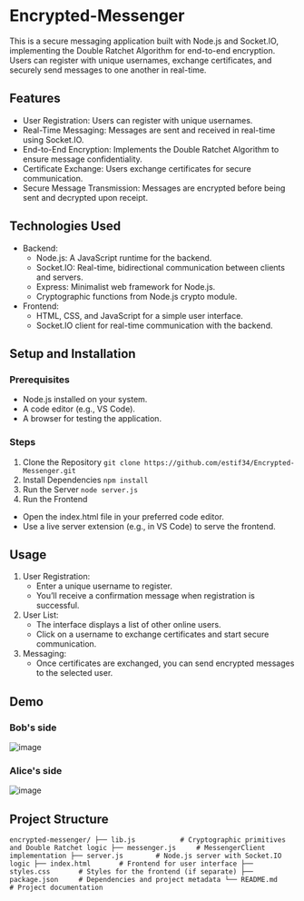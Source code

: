 # Encrypted-Messenger
This is a secure messaging application built with Node.js and Socket.IO, implementing the Double Ratchet Algorithm for end-to-end encryption. Users can register with unique usernames, exchange certificates, and securely send messages to one another in real-time.

## Features
- User Registration: Users can register with unique usernames.
- Real-Time Messaging: Messages are sent and received in real-time using Socket.IO.
- End-to-End Encryption: Implements the Double Ratchet Algorithm to ensure message confidentiality.
- Certificate Exchange: Users exchange certificates for secure communication.
- Secure Message Transmission: Messages are encrypted before being sent and decrypted upon receipt.

## Technologies Used
- Backend:
    - Node.js: A JavaScript runtime for the backend.
    - Socket.IO: Real-time, bidirectional communication between clients and servers.
    - Express: Minimalist web framework for Node.js.
    - Cryptographic functions from Node.js crypto module.
- Frontend:
    - HTML, CSS, and JavaScript for a simple user interface.
    - Socket.IO client for real-time communication with the backend.

## Setup and Installation
### Prerequisites
- Node.js installed on your system.
- A code editor (e.g., VS Code).
- A browser for testing the application.

### Steps
1. Clone the Repository
   `git clone https://github.com/estif34/Encrypted-Messenger.git`
3. Install Dependencies
   `npm install`
5. Run the Server
   `node server.js`
7. Run the Frontend
  - Open the index.html file in your preferred code editor.
  - Use a live server extension (e.g., in VS Code) to serve the frontend.

## Usage
1. User Registration:
     - Enter a unique username to register.
     - You’ll receive a confirmation message when registration is successful.
2. User List:
     - The interface displays a list of other online users.
     - Click on a username to exchange certificates and start secure communication.
3. Messaging:
     - Once certificates are exchanged, you can send encrypted messages to the selected user.
  

## Demo
### Bob's side
![image](https://github.com/user-attachments/assets/8a4d8b1e-fe3c-4d5b-8f2d-e9a8488e0a26)
### Alice's side
![image](https://github.com/user-attachments/assets/0fef58d6-76d1-4011-a1aa-772fa4d3d23c)


## Project Structure
`encrypted-messenger/
├── lib.js           # Cryptographic primitives and Double Ratchet logic
├── messenger.js     # MessengerClient implementation
├── server.js        # Node.js server with Socket.IO logic
├── index.html       # Frontend for user interface
├── styles.css       # Styles for the frontend (if separate)
├── package.json     # Dependencies and project metadata
└── README.md        # Project documentation`

